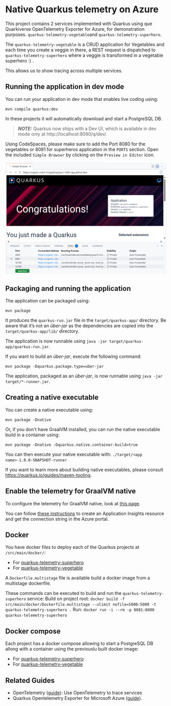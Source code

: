 # Native Quarkus telemetry on Azure

This project contains 2 services implemented with Quarkus using que Quarkiverse OpenTelemetry Exporter for Azure, for demonstration purposes. `quarkus-telemetry-vegetable`and `quarkus-telemetry-superhero`.

The `quarkus-telemetry-vegetable` is a CRUD application for Vegetables and each time you create a veggie in there, a REST request is dispatched to `quarkus-telemetry-superhero` where a veggie is transformed in a vegetable superhero :) .

This allows us to show tracing across multiple services.


## Running the application in dev mode

You can run your application in dev mode that enables live coding using:
```shell script
mvn compile quarkus:dev
```
In these projects it will automatically download and start a PostgreSQL DB.

> **_NOTE:_**  Quarkus now ships with a Dev UI, which is available in dev mode only at http://localhost:8080/q/dev/.

Using CodeSpaces, please make sure to add the Port 8080 for the vegetables or 8081 for superheros application in the `PORTS` section. Open the included `Simple Browser` by clicking on the `Preview in Editor` icon.

![Screenshot Add Port and Open in Simple Browser](/docs/assets/quarkus-add-port-open-browser.png)

## Packaging and running the application

The application can be packaged using:
```shell script
mvn package
```
It produces the `quarkus-run.jar` file in the `target/quarkus-app/` directory.
Be aware that it’s not an _über-jar_ as the dependencies are copied into the `target/quarkus-app/lib/` directory.

The application is now runnable using `java -jar target/quarkus-app/quarkus-run.jar`.

If you want to build an _über-jar_, execute the following command:
```shell script
mvn package -Dquarkus.package.type=uber-jar
```

The application, packaged as an _über-jar_, is now runnable using `java -jar target/*-runner.jar`.

## Creating a native executable

You can create a native executable using: 
```shell script
mvn package -Dnative
```

Or, if you don't have GraalVM installed, you can run the native executable build in a container using: 
```shell script
mvn package -Dnative -Dquarkus.native.container-build=true
```

You can then execute your native executable with: `./target/<app name>-1.0.0-SNAPSHOT-runner`

If you want to learn more about building native executables, please consult https://quarkus.io/guides/maven-tooling.


## Enable the telemetry for GraalVM native

To configure the telemetry for GraalVM native, look at [this page](https://docs.quarkiverse.io/quarkus-opentelemetry-exporter/dev/quarkus-opentelemetry-exporter-azure.html).

You can follow [these instructions](./../../Azure-connection-string.md) to create an Application Insights resource and get the connection string in the Azure portal.

## Docker 
You have docker files to deploy each of the Quarkus projects at `/src/main/docker/`:
- For [quarkus-telemetry-superhero](quarkus-telemetry-superhero/src/main/docker/)
- For [quarkus-telemetry-vegetable](quarkus-telemetry-vegetable/src/main/docker/)
  
A `Dockerfile.multistage` file is available build a docker image from a multistage dockerfile. 

These commands can be executed to build and run the `quarkus-telemetry-superhero` service:
Build on project root: `docker build -f src/main/docker/Dockerfile.multistage --ulimit nofile=5000:5000 -t quarkus-telemetry-superhero .`
Run: `docker run -i --rm -p 8081:8080 quarkus-telemetry-superhero`

## Docker compose

Each project has a docker compose allowing to start a PostgreSQL DB allong with a container using the previouslu built docker image:
- For [quarkus-telemetry-superhero](quarkus-telemetry-superhero/docker-compose.yml)
- For [quarkus-telemetry-vegetable](quarkus-telemetry-vegetable/docker-compose.yml)

## Related Guides

- OpenTelemetry ([guide](https://quarkus.io/guides/opentelemetry)): Use OpenTelemetry to trace services
- Quarkus Opentelemetry Exporter for Microsoft Azure ([guide](https://docs.quarkiverse.io/quarkus-opentelemetry-exporter/dev/quarkus-opentelemetry-exporter-azure.html)).

